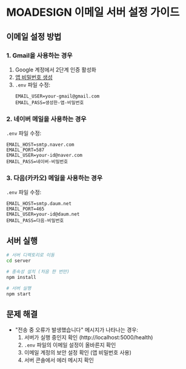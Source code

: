 # MOADESIGN 이메일 서버 설정 가이드

## 이메일 설정 방법

### 1. Gmail을 사용하는 경우

1. Google 계정에서 2단계 인증 활성화
2. [앱 비밀번호 생성](https://myaccount.google.com/apppasswords)
3. `.env` 파일 수정:
   ```
   EMAIL_USER=your-gmail@gmail.com
   EMAIL_PASS=생성한-앱-비밀번호
   ```

### 2. 네이버 메일을 사용하는 경우

`.env` 파일 수정:
```
EMAIL_HOST=smtp.naver.com
EMAIL_PORT=587
EMAIL_USER=your-id@naver.com
EMAIL_PASS=네이버-비밀번호
```

### 3. 다음(카카오) 메일을 사용하는 경우

`.env` 파일 수정:
```
EMAIL_HOST=smtp.daum.net
EMAIL_PORT=465
EMAIL_USER=your-id@daum.net
EMAIL_PASS=다음-비밀번호
```

## 서버 실행

```bash
# 서버 디렉토리로 이동
cd server

# 종속성 설치 (처음 한 번만)
npm install

# 서버 실행
npm start
```

## 문제 해결

- "전송 중 오류가 발생했습니다" 메시지가 나타나는 경우:
  1. 서버가 실행 중인지 확인 (http://localhost:5000/health)
  2. `.env` 파일의 이메일 설정이 올바른지 확인
  3. 이메일 계정의 보안 설정 확인 (앱 비밀번호 사용)
  4. 서버 콘솔에서 에러 메시지 확인